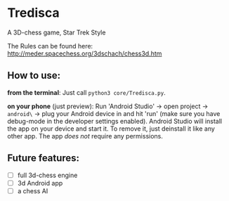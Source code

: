 # Tredisca
A 3D-chess game, Star Trek Style

The Rules can be found here:
http://meder.spacechess.org/3dschach/chess3d.htm

## How to use:
**from the terminal**:
Just call `python3 core/Tredisca.py`.

**on your phone** (just preview):
Run 'Android Studio' -> open project -> `android\` -> plug your Android device in and hit 'run' (make sure you have debug-mode in the developer settings enabled).
Android Studio will install the app on your device and start it. To remove it, just deinstall it like any other app.
The app *does not* require any permissions.

## Future features:
- [ ] full 3d-chess engine
- [ ] 3d Android app
- [ ] a chess AI